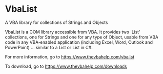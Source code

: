 # VbaList
A VBA library for collections of Strings and Objects

VbaList is a COM library accessible from VBA. It provides two 'List' collections, one for Strings and one for any type of Object, usable from VBA code in any VBA-enabled application (including Excel, Word, Outlook and PowerPoint) ... similar to a List<string> or List<object> in C#.

For more information, go to https://www.thevbahelp.com/vbalist
  
To download, go to https://www.thevbahelp.com/downloads
